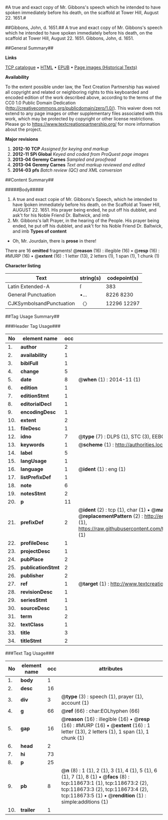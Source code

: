 #A true and exact copy of Mr. Gibbons's speech which he intended to have spoken immediately before his death, on the scaffold at Tower Hill, August 22. 1651.#

##Gibbons, John, d. 1651.##
A true and exact copy of Mr. Gibbons's speech which he intended to have spoken immediately before his death, on the scaffold at Tower Hill, August 22. 1651.
Gibbons, John, d. 1651.

##General Summary##

**Links**

[TCP catalogue](http://www.ota.ox.ac.uk/tcp/)  • 
[HTML](http://tei.it.ox.ac.uk/tcp/Texts-HTML/free/A85/A85977.html)  • 
[EPUB](http://tei.it.ox.ac.uk/tcp/Texts-EPUB/free/A85/A85977.epub) • 
[Page images (Historical Texts)](https://historicaltexts.jisc.ac.uk/eebo-99866401e)

**Availability**

To the extent possible under law, the Text Creation Partnership has waived all copyright and related or neighboring rights to this keyboarded and encoded edition of the work described above, according to the terms of the CC0 1.0 Public Domain Dedication (http://creativecommons.org/publicdomain/zero/1.0/). This waiver does not extend to any page images or other supplementary files associated with this work, which may be protected by copyright or other license restrictions. Please go to https://www.textcreationpartnership.org/ for more information about the project.

**Major revisions**

1. __2012-10__ __TCP__ *Assigned for keying and markup*
1. __2012-11__ __SPi Global__ *Keyed and coded from ProQuest page images*
1. __2013-04__ __Geremy Carnes__ *Sampled and proofread*
1. __2013-04__ __Geremy Carnes__ *Text and markup reviewed and edited*
1. __2014-03__ __pfs__ *Batch review (QC) and XML conversion*

##Content Summary##

#####Body#####

1. A true and exact copie of Mr. Gibbons's Speech, which he intended to have ſpoken immediately before his death, on the Scaffold at Tower Hill, AUGUST 22. 1651.
His prayer being ended, he put off his dubblet, and ask't for his Noble Friend Dr. Baſtwick, and imb
1. Mr. Gibbons's laſt Prayer, in the hearing of the People.
His prayer being ended, he put off his dubblet, and ask't for his Noble Friend Dr. Baſtwick, and imb
**Types of content**

  * Oh, Mr. Jourdain, there is **prose** in there!

There are 16 **omitted** fragments! 
 @__reason__ (16) : illegible (16)  •  @__resp__ (16) : #MURP (16)  •  @__extent__ (16) : 1 letter (13), 2 letters (1), 1 span (1), 1 chunk (1)

**Character listing**


|Text|string(s)|codepoint(s)|
|---|---|---|
|Latin Extended-A|ſ|383|
|General Punctuation|•…|8226 8230|
|CJKSymbolsandPunctuation|〈〉|12296 12297|

##Tag Usage Summary##

###Header Tag Usage###

|No|element name|occ|attributes|
|---|---|---|---|
|1.|__author__|2||
|2.|__availability__|1||
|3.|__biblFull__|1||
|4.|__change__|5||
|5.|__date__|8| @__when__ (1) : 2014-11 (1)|
|6.|__edition__|1||
|7.|__editionStmt__|1||
|8.|__editorialDecl__|1||
|9.|__encodingDesc__|1||
|10.|__extent__|2||
|11.|__fileDesc__|1||
|12.|__idno__|7| @__type__ (7) : DLPS (1), STC (3), EEBO-CITATION (1), PROQUEST (1), VID (1)|
|13.|__keywords__|1| @__scheme__ (1) : http://authorities.loc.gov/ (1)|
|14.|__label__|5||
|15.|__langUsage__|1||
|16.|__language__|1| @__ident__ (1) : eng (1)|
|17.|__listPrefixDef__|1||
|18.|__note__|6||
|19.|__notesStmt__|2||
|20.|__p__|11||
|21.|__prefixDef__|2| @__ident__ (2) : tcp (1), char (1)  •  @__matchPattern__ (2) : ([0-9\-]+):([0-9IVX]+) (1), (.+) (1)  •  @__replacementPattern__ (2) : http://eebo.chadwyck.com/downloadtiff?vid=$1&page=$2 (1), https://raw.githubusercontent.com/textcreationpartnership/Texts/master/tcpchars.xml#$1 (1)|
|22.|__profileDesc__|1||
|23.|__projectDesc__|1||
|24.|__pubPlace__|2||
|25.|__publicationStmt__|2||
|26.|__publisher__|2||
|27.|__ref__|1| @__target__ (1) : http://www.textcreationpartnership.org/docs/. (1)|
|28.|__revisionDesc__|1||
|29.|__seriesStmt__|1||
|30.|__sourceDesc__|1||
|31.|__term__|2||
|32.|__textClass__|1||
|33.|__title__|3||
|34.|__titleStmt__|2||


###Text Tag Usage###

|No|element name|occ|attributes|
|---|---|---|---|
|1.|__body__|1||
|2.|__desc__|16||
|3.|__div__|3| @__type__ (3) : speech (1), prayer (1), account (1)|
|4.|__g__|66| @__ref__ (66) : char:EOLhyphen (66)|
|5.|__gap__|16| @__reason__ (16) : illegible (16)  •  @__resp__ (16) : #MURP (16)  •  @__extent__ (16) : 1 letter (13), 2 letters (1), 1 span (1), 1 chunk (1)|
|6.|__head__|2||
|7.|__hi__|73||
|8.|__p__|25||
|9.|__pb__|8| @__n__ (8) : 1 (1), 2 (1), 3 (1), 4 (1), 5 (1), 6 (1), 7 (1), 8 (1)  •  @__facs__ (8) : tcp:118673:1 (1), tcp:118673:2 (2), tcp:118673:3 (2), tcp:118673:4 (2), tcp:118673:5 (1)  •  @__rendition__ (1) : simple:additions (1)|
|10.|__trailer__|1||
